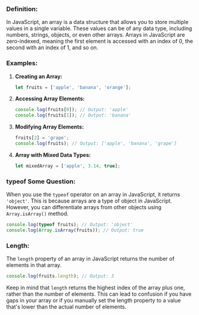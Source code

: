 ### Definition:
In JavaScript, an array is a data structure that allows you to store multiple values in a single variable. These values can be of any data type, including numbers, strings, objects, or even other arrays. Arrays in JavaScript are zero-indexed, meaning the first element is accessed with an index of 0, the second with an index of 1, and so on.

### Examples:
1. **Creating an Array:**
   ```javascript
   let fruits = ['apple', 'banana', 'orange'];
   ```

2. **Accessing Array Elements:**
   ```javascript
   console.log(fruits[0]); // Output: 'apple'
   console.log(fruits[1]); // Output: 'banana'
   ```

3. **Modifying Array Elements:**
   ```javascript
   fruits[2] = 'grape';
   console.log(fruits); // Output: ['apple', 'banana', 'grape']
   ```

4. **Array with Mixed Data Types:**
   ```javascript
   let mixedArray = ['apple', 3.14, true];
   ```

### typeof Some Question:
When you use the `typeof` operator on an array in JavaScript, it returns `'object'`. This is because arrays are a type of object in JavaScript. However, you can differentiate arrays from other objects using `Array.isArray()` method.
```javascript
console.log(typeof fruits); // Output: 'object'
console.log(Array.isArray(fruits)); // Output: true
```

### Length:
The `length` property of an array in JavaScript returns the number of elements in that array.
```javascript
console.log(fruits.length); // Output: 3
```
Keep in mind that `length` returns the highest index of the array plus one, rather than the number of elements. This can lead to confusion if you have gaps in your array or if you manually set the length property to a value that's lower than the actual number of elements.